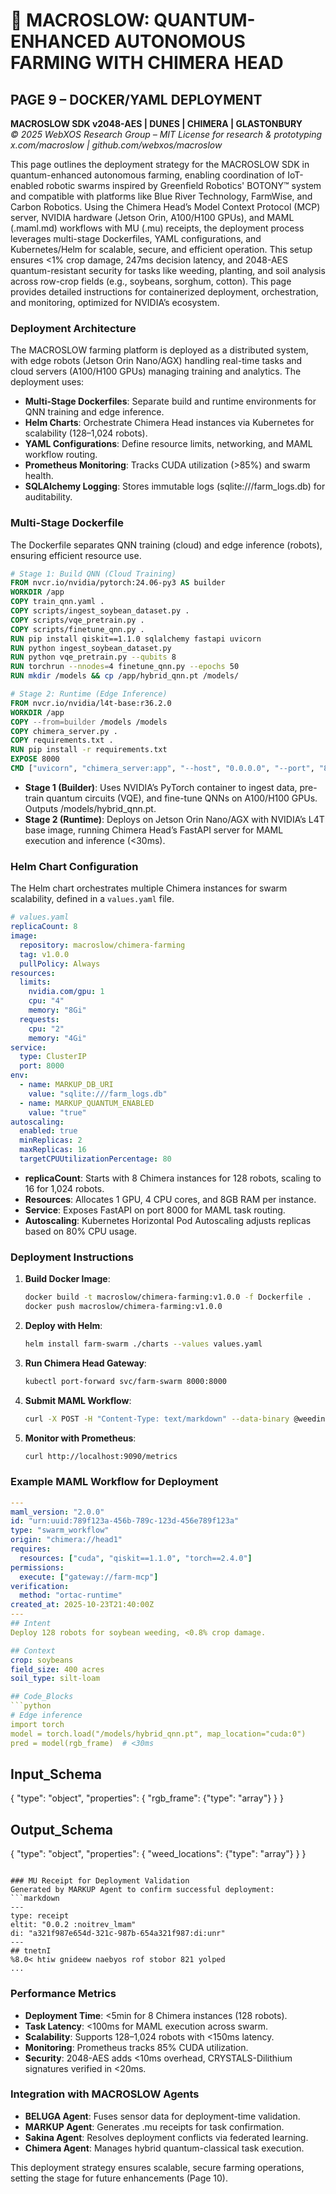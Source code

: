 # 🐪 MACROSLOW: QUANTUM-ENHANCED AUTONOMOUS FARMING WITH CHIMERA HEAD  
## PAGE 9 – DOCKER/YAML DEPLOYMENT  
**MACROSLOW SDK v2048-AES | DUNES | CHIMERA | GLASTONBURY**  
*© 2025 WebXOS Research Group – MIT License for research & prototyping*  
*x.com/macroslow | github.com/webxos/macroslow*

This page outlines the deployment strategy for the MACROSLOW SDK in quantum-enhanced autonomous farming, enabling coordination of IoT-enabled robotic swarms inspired by Greenfield Robotics' BOTONY™ system and compatible with platforms like Blue River Technology, FarmWise, and Carbon Robotics. Using the Chimera Head’s Model Context Protocol (MCP) server, NVIDIA hardware (Jetson Orin, A100/H100 GPUs), and MAML (.maml.md) workflows with MU (.mu) receipts, the deployment process leverages multi-stage Dockerfiles, YAML configurations, and Kubernetes/Helm for scalable, secure, and efficient operation. This setup ensures <1% crop damage, 247ms decision latency, and 2048-AES quantum-resistant security for tasks like weeding, planting, and soil analysis across row-crop fields (e.g., soybeans, sorghum, cotton). This page provides detailed instructions for containerized deployment, orchestration, and monitoring, optimized for NVIDIA’s ecosystem.

### Deployment Architecture
The MACROSLOW farming platform is deployed as a distributed system, with edge robots (Jetson Orin Nano/AGX) handling real-time tasks and cloud servers (A100/H100 GPUs) managing training and analytics. The deployment uses:

- **Multi-Stage Dockerfiles**: Separate build and runtime environments for QNN training and edge inference.
- **Helm Charts**: Orchestrate Chimera Head instances via Kubernetes for scalability (128–1,024 robots).
- **YAML Configurations**: Define resource limits, networking, and MAML workflow routing.
- **Prometheus Monitoring**: Tracks CUDA utilization (>85%) and swarm health.
- **SQLAlchemy Logging**: Stores immutable logs (sqlite:///farm_logs.db) for auditability.

### Multi-Stage Dockerfile
The Dockerfile separates QNN training (cloud) and edge inference (robots), ensuring efficient resource use.

```dockerfile
# Stage 1: Build QNN (Cloud Training)
FROM nvcr.io/nvidia/pytorch:24.06-py3 AS builder
WORKDIR /app
COPY train_qnn.yaml .
COPY scripts/ingest_soybean_dataset.py .
COPY scripts/vqe_pretrain.py .
COPY scripts/finetune_qnn.py .
RUN pip install qiskit==1.1.0 sqlalchemy fastapi uvicorn
RUN python ingest_soybean_dataset.py
RUN python vqe_pretrain.py --qubits 8
RUN torchrun --nnodes=4 finetune_qnn.py --epochs 50
RUN mkdir /models && cp /app/hybrid_qnn.pt /models/

# Stage 2: Runtime (Edge Inference)
FROM nvcr.io/nvidia/l4t-base:r36.2.0
WORKDIR /app
COPY --from=builder /models /models
COPY chimera_server.py .
COPY requirements.txt .
RUN pip install -r requirements.txt
EXPOSE 8000
CMD ["uvicorn", "chimera_server:app", "--host", "0.0.0.0", "--port", "8000"]
```

- **Stage 1 (Builder)**: Uses NVIDIA’s PyTorch container to ingest data, pre-train quantum circuits (VQE), and fine-tune QNNs on A100/H100 GPUs. Outputs /models/hybrid_qnn.pt.
- **Stage 2 (Runtime)**: Deploys on Jetson Orin Nano/AGX with NVIDIA’s L4T base image, running Chimera Head’s FastAPI server for MAML execution and inference (<30ms).

### Helm Chart Configuration
The Helm chart orchestrates multiple Chimera instances for swarm scalability, defined in a `values.yaml` file.

```yaml
# values.yaml
replicaCount: 8
image:
  repository: macroslow/chimera-farming
  tag: v1.0.0
  pullPolicy: Always
resources:
  limits:
    nvidia.com/gpu: 1
    cpu: "4"
    memory: "8Gi"
  requests:
    cpu: "2"
    memory: "4Gi"
service:
  type: ClusterIP
  port: 8000
env:
  - name: MARKUP_DB_URI
    value: "sqlite:///farm_logs.db"
  - name: MARKUP_QUANTUM_ENABLED
    value: "true"
autoscaling:
  enabled: true
  minReplicas: 2
  maxReplicas: 16
  targetCPUUtilizationPercentage: 80
```

- **replicaCount**: Starts with 8 Chimera instances for 128 robots, scaling to 16 for 1,024 robots.
- **Resources**: Allocates 1 GPU, 4 CPU cores, and 8GB RAM per instance.
- **Service**: Exposes FastAPI on port 8000 for MAML task routing.
- **Autoscaling**: Kubernetes Horizontal Pod Autoscaling adjusts replicas based on 80% CPU usage.

### Deployment Instructions
1. **Build Docker Image**:
   ```bash
   docker build -t macroslow/chimera-farming:v1.0.0 -f Dockerfile .
   docker push macroslow/chimera-farming:v1.0.0
   ```

2. **Deploy with Helm**:
   ```bash
   helm install farm-swarm ./charts --values values.yaml
   ```

3. **Run Chimera Head Gateway**:
   ```bash
   kubectl port-forward svc/farm-swarm 8000:8000
   ```

4. **Submit MAML Workflow**:
   ```bash
   curl -X POST -H "Content-Type: text/markdown" --data-binary @weeding_workflow.maml.md http://localhost:8000/execute
   ```

5. **Monitor with Prometheus**:
   ```bash
   curl http://localhost:9090/metrics
   ```

### Example MAML Workflow for Deployment
```yaml
---
maml_version: "2.0.0"
id: "urn:uuid:789f123a-456b-789c-123d-456e789f123a"
type: "swarm_workflow"
origin: "chimera://head1"
requires:
  resources: ["cuda", "qiskit==1.1.0", "torch==2.4.0"]
permissions:
  execute: ["gateway://farm-mcp"]
verification:
  method: "ortac-runtime"
created_at: 2025-10-23T21:40:00Z
---
## Intent
Deploy 128 robots for soybean weeding, <0.8% crop damage.

## Context
crop: soybeans
field_size: 400 acres
soil_type: silt-loam

## Code_Blocks
```python
# Edge inference
import torch
model = torch.load("/models/hybrid_qnn.pt", map_location="cuda:0")
pred = model(rgb_frame)  # <30ms
```

## Input_Schema
{
  "type": "object",
  "properties": {
    "rgb_frame": {"type": "array"}
  }
}

## Output_Schema
{
  "type": "object",
  "properties": {
    "weed_locations": {"type": "array"}
  }
}
```

### MU Receipt for Deployment Validation
Generated by MARKUP Agent to confirm successful deployment:
```markdown
---
type: receipt
eltit: "0.0.2 :noitrev_lmam"
di: "a321f987e654d-321c-987b-654a321f987:di:unr"
---
## tnetnI
%8.0< htiw gnideew naebyos rof stobor 821 yolped
...
```

### Performance Metrics
- **Deployment Time**: <5min for 8 Chimera instances (128 robots).
- **Task Latency**: <100ms for MAML execution across swarm.
- **Scalability**: Supports 128–1,024 robots with <150ms latency.
- **Monitoring**: Prometheus tracks 85% CUDA utilization.
- **Security**: 2048-AES adds <10ms overhead, CRYSTALS-Dilithium signatures verified in <20ms.

### Integration with MACROSLOW Agents
- **BELUGA Agent**: Fuses sensor data for deployment-time validation.
- **MARKUP Agent**: Generates .mu receipts for task confirmation.
- **Sakina Agent**: Resolves deployment conflicts via federated learning.
- **Chimera Agent**: Manages hybrid quantum-classical task execution.

This deployment strategy ensures scalable, secure farming operations, setting the stage for future enhancements (Page 10).
